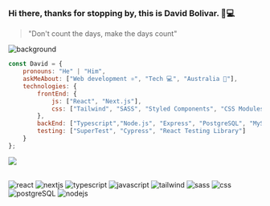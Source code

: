 
### Hi there, thanks for stopping by, this is **David Bolivar**. 🧑💻
> "Don't count the days, make the days count"

![background](https://github.com/user-attachments/assets/d366417b-4b30-4ef9-a066-6fa96a21c8b9)

```javascript
const David = {
    pronouns: "He" | "Him",
    askMeAbout: ["Web development ⚛", "Tech 💻", "Australia 🦘"],
    technologies: {
        frontEnd: {
            js: ["React", "Next.js"],
            css: ["Tailwind", "SASS", "Styled Components", "CSS Modules"]
        },
        backEnd: ["Typescript","Node.js", "Express", "PostgreSQL", "MySQL"],
        testing: ["SuperTest", "Cypress", "React Testing Library"]
    }
};
```

<a href="https://www.linkedin.com/in/david-bolivar-a6b590228/">
  <img src="https://github.com/user-attachments/assets/3155df91-4ef4-4f01-88e7-4630afc79df6">
  <br>
</a>
<br>

![react](https://github.com/user-attachments/assets/2f2419e0-5f5c-4bc3-9aca-60a350081b96)
![nextjs](https://github.com/user-attachments/assets/a1be44ab-2703-4a87-8f71-c64ccab4b5d4)
![typescript](https://github.com/user-attachments/assets/cb19f1cf-8f64-47aa-beea-19880f4766d4)
![javascript](https://github.com/user-attachments/assets/62e5727d-83ca-4c7b-abb9-018307d21a1e)
![tailwind](https://github.com/user-attachments/assets/30a81384-92db-4fb1-af1d-ce4e9ede4f3d)
![sass](https://github.com/user-attachments/assets/c645e703-9e01-4812-971a-c75bd7ff73b0)
![css](https://github.com/user-attachments/assets/56b42f26-00c2-4275-ab79-5f9c1378c937)
![postgreSQL](https://github.com/user-attachments/assets/7046098c-bc77-4452-afc6-d6537e20e645)
![nodejs](https://github.com/user-attachments/assets/e4d1d91b-e5ad-42dd-8df3-abef18961b2b)
